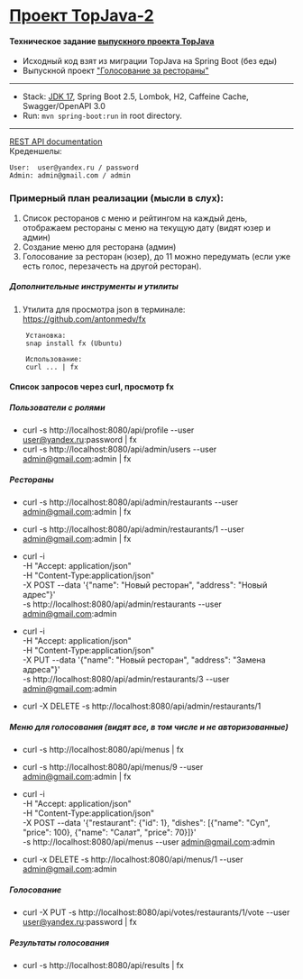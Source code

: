 [Проект TopJava-2](https://javaops.ru/view/topjava2)
===============================

#### Техническое задание [выпускного проекта TopJava](https://github.com/JavaOPs/topjava/blob/master/graduation.md)
- Исходный код взят из миграции TopJava на Spring Boot (без еды)
- Выпускной проект ["Голосование за рестораны"](https://github.com/Th0rn-dev/diploma)

-------------------------------------------------------------
- Stack: [JDK 17](http://jdk.java.net/17/), Spring Boot 2.5, Lombok, H2, Caffeine Cache, Swagger/OpenAPI 3.0
- Run: `mvn spring-boot:run` in root directory.
-----------------------------------------------------
[REST API documentation](http://localhost:8080/swagger-ui.html)  
Креденшелы:
```
User:  user@yandex.ru / password
Admin: admin@gmail.com / admin
```

[//]: # ( Отредактировать и отформатировать перед сдачей на ревью)

### Примерный план реализации (мысли в слух):

1. Список ресторанов с меню и рейтингом на каждый день, отображаем рестораны с меню на текущую дату (видят юзер и админ)
2. Создание меню для ресторана (админ)
3. Голосование за ресторан (юзер), до 11 можно передумать (если уже есть голос, перезачесть на другой ресторан).


##### Дополнительные инструменты и утилиты
1. Утилита для просмотра json в терминале: https://github.com/antonmedv/fx
```
    Установка:
    snap install fx (Ubuntu)

    Использование:
    curl ... | fx
```

#### Список запросов через curl, просмотр fx

##### Пользователи с ролями
* curl -s http://localhost:8080/api/profile --user user@yandex.ru:password | fx
* curl -s http://localhost:8080/api/admin/users --user admin@gmail.com:admin | fx

##### Рестораны
* curl -s http://localhost:8080/api/admin/restaurants --user admin@gmail.com:admin | fx
* curl -s http://localhost:8080/api/admin/restaurants/1 --user admin@gmail.com:admin | fx
* curl -i \
  -H "Accept: application/json" \
  -H "Content-Type:application/json" \
  -X POST --data '{"name": "Новый ресторан", "address": "Новый адрес"}' \
  -s  http://localhost:8080/api/admin/restaurants --user admin@gmail.com:admin
* curl -i \
  -H "Accept: application/json" \
  -H "Content-Type:application/json" \
  -X PUT --data '{"name": "Новый ресторан", "address": "Замена адреса"}' \
  -s  http://localhost:8080/api/admin/restaurants/3 --user admin@gmail.com:admin

* curl -X DELETE -s http://localhost:8080/api/admin/restaurants/1

##### Меню для голосования (видят все, в том числе и не авторизованные)
* curl -s http://localhost:8080/api/menus | fx
* curl -s http://localhost:8080/api/menus/9 --user admin@gmail.com:admin | fx

* curl -i \
-H "Accept: application/json" \
-H "Content-Type:application/json" \
-X POST --data '{"restaurant": {"id": 1}, "dishes": [{"name": "Суп", "price": 100}, {"name": "Салат", "price": 70}]}' \
-s  http://localhost:8080/api/menus --user admin@gmail.com:admin

* curl -x DELETE -s http://localhost:8080/api/menus/1 --user admin@gmail.com:admin

##### Голосование
* curl -X PUT -s http://localhost:8080/api/votes/restaurants/1/vote --user user@yandex.ru:password | fx

##### Результаты голосования
* curl -s http://localhost:8080/api/results | fx